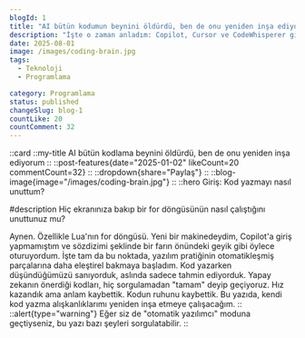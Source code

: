 ```yaml
---
blogId: 1
title: "AI bütün kodumun beynini öldürdü, ben de onu yeniden inşa ediyorum"
description: "İşte o zaman anladım: Copilot, Cursor ve CodeWhisperer gibi yapay zeka araçları parmaklarımızı yavaş yavaş uyuşturdu. Her zamankinden daha hızlı kod yazıyoruz ama aynı zamanda daha az düşünüyoruz. Ritüeller gibi tekrarlayan komutları kullanıyoruz. Otomatik tamamlamayı kutsal kitap gibi kabul ediyoruz. Kodun neden çalıştığını unutup, sadece işe yaradığına seviniyoruz."
date: 2025-08-01
image: /images/coding-brain.jpg
tags:
  - Teknoloji
  - Programlama

category: Programlama
status: published
changeSlug: blog-1
countLike: 20
countComment: 32
---
```

::card
::my-title
AI bütün kodlama beynini öldürdü, ben de onu yeniden inşa ediyorum
::
::post-features{date="2025-01-02" likeCount=20 commentCount=32}
::
::dropdown{share="Paylaş"}
::
::blog-image{image="/images/coding-brain.jpg"}
::
::hero
Giriş: Kod yazmayı nasıl unuttum?

#description
Hiç ekranınıza bakıp bir for döngüsünün nasıl çalıştığını unuttunuz mu?

Aynen. Özellikle Lua'nın for döngüsü. Yeni bir makinedeydim, Copilot'a giriş yapmamıştım ve sözdizimi şeklinde bir farın önündeki geyik gibi öylece oturuyordum.
İşte tam da bu noktada, yazılım pratiğinin otomatikleşmiş parçalarına daha eleştirel bakmaya başladım. Kod yazarken düşündüğümüzü sanıyorduk, aslında sadece tahmin ediyorduk.
Yapay zekanın önerdiği kodları, hiç sorgulamadan "tamam" deyip geçiyoruz. Hız kazandık ama anlam kaybettik. Kodun ruhunu kaybettik. Bu yazıda, kendi kod yazma alışkanlıklarımı yeniden inşa etmeye çalışacağım.
::
::alert{type="warning"}
Eğer siz de "otomatik yazılımcı" moduna geçtiyseniz, bu yazı bazı şeyleri sorgulatabilir.
::
